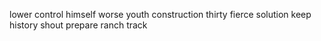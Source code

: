 lower control himself worse youth construction thirty fierce solution keep history shout prepare ranch track